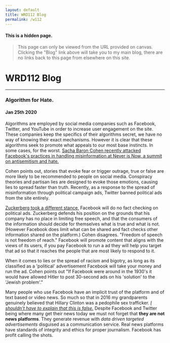```yaml
---
layout: default
title: WRD112 Blog
permalink: /w112
---
```


#### This is a hidden page. 
> This page can only be viewed from the URL provided on canvas. Clicking the "Blog" link above will take you to my main blog, there are no links back to this page from elsewhere on this site.

# WRD112 Blog

---

### Algorithm for Hate. 

#### Jan 25th 2020

Algorithms are employed by social media companies such as Facebook, Twitter, and YouTube in order to increase user engagement on the site. These companies keep the specifics of their algorithms secret, we have no way of knowing their exact mechanisms. However it is clear that these algorithms seek to promote what appeals to our most base instincts. In some cases, for the worst. [Sacha Baron Cohen recently attacked Facebook's practices in handling misinformation at Never is Now, a summit on antisemitism and hate.](https://www.youtube.com/watch?v=tDTOQUvpw7I) 

Cohen points out, stories that evoke fear or trigger outrage, true or false are more likely to be recommended to people on social media. Conspiracy theories and partisan lies are designed to evoke those emotions, causing lies to spread faster than truth. Recently, as a response to the spread of misinformation through political campaign ads, Twitter banned political ads from the site entirely. 

[Zuckerberg took a different stance,](https://www.youtube.com/watch?v=FE_Xf33FocA&feature=emb_title) Facebook will do no fact checking on political ads. Zuckerberg defends his position on the grounds that his company has no place in limiting free speech, and that the consumers of the information should decide for themselves what is true and what is not. (However Facebook does limit what can be shared and fact checks other information shared on the platform.) Cohen disagrees. "Freedom of speech is not freedom of reach." Facebook will promote content that aligns with the views of its users, if you pay Facebook to run a ad they will help you target that ad so that it reaches the people that are most likely to respond to it. 

When it comes to lies or the spread of racism and bigotry, as long as its classified as a 'political' advertisement Facebook will take your money and run the ad. Cohen points out "If Facebook were around in the 1930's it would have allowed Hitler to post 30-second ads on his 'solution' to the 'Jewish problem'."

Many people who use Facebook have an implicit trust of the platform and of text based or video news. So much so that in 2016 my grandparents genuinely believed that Hillary Clinton was a pedophile sex trafficker. [*I shouldn't have to explain that this is false.*](https://www.factcheck.org/2019/06/headlines-twist-old-report-on-state-department/) Despite Facebook and Twitter being where many get their news today we must not forget that **they are not news platforms**. They generate revenue with *data driven targeted advertisements* disguised as a communication service. Real news platforms have standards of integrity and ethics for proper journalism. Facebook has profit calling the shots. 